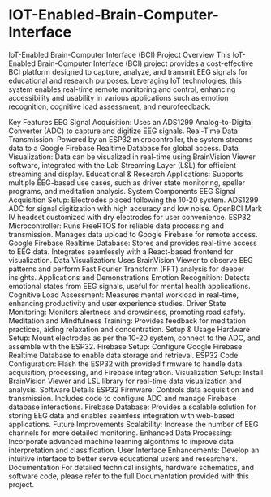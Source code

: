 # IOT-Enabled-Brain-Computer-Interface
IoT-Enabled Brain-Computer Interface (BCI)
Project Overview
This IoT-Enabled Brain-Computer Interface (BCI) project provides a cost-effective BCI platform designed to capture, analyze, and transmit EEG signals for educational and research purposes. Leveraging IoT technologies, this system enables real-time remote monitoring and control, enhancing accessibility and usability in various applications such as emotion recognition, cognitive load assessment, and neurofeedback.

Key Features
EEG Signal Acquisition: Uses an ADS1299 Analog-to-Digital Converter (ADC) to capture and digitize EEG signals.
Real-Time Data Transmission: Powered by an ESP32 microcontroller, the system streams data to a Google Firebase Realtime Database for global access.
Data Visualization: Data can be visualized in real-time using BrainVision Viewer software, integrated with the Lab Streaming Layer (LSL) for efficient streaming and display.
Educational & Research Applications: Supports multiple EEG-based use cases, such as driver state monitoring, speller programs, and meditation analysis.
System Components
EEG Signal Acquisition Setup:
Electrodes placed following the 10-20 system.
ADS1299 ADC for signal digitization with high accuracy and low noise.
OpenBCI Mark IV headset customized with dry electrodes for user convenience.
ESP32 Microcontroller:
Runs FreeRTOS for reliable data processing and transmission.
Manages data upload to Google Firebase for remote access.
Google Firebase Realtime Database:
Stores and provides real-time access to EEG data.
Integrates seamlessly with a React-based frontend for visualization.
Data Visualization:
Uses BrainVision Viewer to observe EEG patterns and perform Fast Fourier Transform (FFT) analysis for deeper insights.
Applications and Demonstrations
Emotion Recognition: Detects emotional states from EEG signals, useful for mental health applications.
Cognitive Load Assessment: Measures mental workload in real-time, enhancing productivity and user experience studies.
Driver State Monitoring: Monitors alertness and drowsiness, promoting road safety.
Meditation and Mindfulness Training: Provides feedback for meditation practices, aiding relaxation and concentration.
Setup & Usage
Hardware Setup:
Mount electrodes as per the 10-20 system, connect to the ADC, and assemble with the ESP32.
Firebase Setup:
Configure Google Firebase Realtime Database to enable data storage and retrieval.
ESP32 Code Configuration:
Flash the ESP32 with provided firmware to handle data acquisition, processing, and Firebase integration.
Visualization Setup:
Install BrainVision Viewer and LSL library for real-time data visualization and analysis.
Software Details
ESP32 Firmware: Controls data acquisition and transmission. Includes code to configure ADC and manage Firebase database interactions.
Firebase Database: Provides a scalable solution for storing EEG data and enables seamless integration with web-based applications.
Future Improvements
Scalability: Increase the number of EEG channels for more detailed monitoring.
Enhanced Data Processing: Incorporate advanced machine learning algorithms to improve data interpretation and classification.
User Interface Enhancements: Develop an intuitive interface to better serve educational users and researchers.
Documentation
For detailed technical insights, hardware schematics, and software code, please refer to the full Documentation provided with this project.
